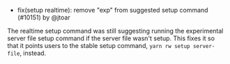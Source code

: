 - fix(setup realtime): remove "exp" from suggested setup command (#10151) by @jtoar

The realtime setup command was still suggesting running the experimental server file setup command if the server file wasn't setup. This fixes it so that it points users to the stable setup command, `yarn rw setup server-file`, instead.
